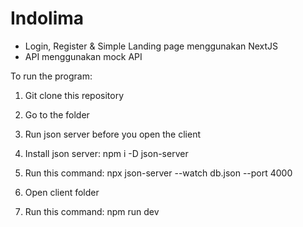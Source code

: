 # Indolima

- Login, Register & Simple Landing page menggunakan NextJS
- API menggunakan mock API

To run the program:
1. Git clone this repository
2. Go to the folder
3. Run json server before you open the client
  1. Install json server: npm i -D json-server
  2. Run this command: npx json-server --watch db.json --port 4000

4. Open client folder
5. Run this command: npm run dev
